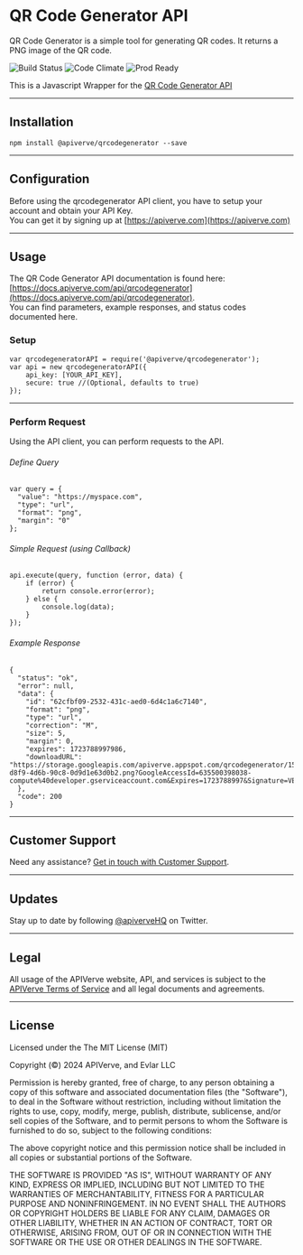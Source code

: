 QR Code Generator API
============

QR Code Generator is a simple tool for generating QR codes. It returns a PNG image of the QR code.

![Build Status](https://img.shields.io/badge/build-passing-green)
![Code Climate](https://img.shields.io/badge/maintainability-B-purple)
![Prod Ready](https://img.shields.io/badge/production-ready-blue)

This is a Javascript Wrapper for the [QR Code Generator API](https://apiverve.com/marketplace/api/qrcodegenerator)

---

## Installation
	npm install @apiverve/qrcodegenerator --save

---

## Configuration

Before using the qrcodegenerator API client, you have to setup your account and obtain your API Key.  
You can get it by signing up at [https://apiverve.com](https://apiverve.com)

---

## Usage

The QR Code Generator API documentation is found here: [https://docs.apiverve.com/api/qrcodegenerator](https://docs.apiverve.com/api/qrcodegenerator).  
You can find parameters, example responses, and status codes documented here.

### Setup

```
var qrcodegeneratorAPI = require('@apiverve/qrcodegenerator');
var api = new qrcodegeneratorAPI({
    api_key: [YOUR_API_KEY],
    secure: true //(Optional, defaults to true)
});
```

---


### Perform Request
Using the API client, you can perform requests to the API.

###### Define Query

```
var query = {
  "value": "https://myspace.com",
  "type": "url",
  "format": "png",
  "margin": "0"
};
```

###### Simple Request (using Callback)

```
api.execute(query, function (error, data) {
    if (error) {
        return console.error(error);
    } else {
        console.log(data);
    }
});
```

###### Example Response

```
{
  "status": "ok",
  "error": null,
  "data": {
    "id": "62cfbf09-2532-431c-aed0-6d4c1a6c7140",
    "format": "png",
    "type": "url",
    "correction": "M",
    "size": 5,
    "margin": 0,
    "expires": 1723788997986,
    "downloadURL": "https://storage.googleapis.com/apiverve.appspot.com/qrcodegenerator/157c42c1-d8f9-4d6b-90c8-0d9d1e63d0b2.png?GoogleAccessId=635500398038-compute%40developer.gserviceaccount.com&Expires=1723788997&Signature=VEa1VkikAPtd7MAsC7DyiQwj5RtLxh9IC063Cz8eAafaJ9NuZ1zm5F1Eq4ukM%2FPWES5ro%2BU2mgDKHEPoNXQHWBeEgIK7E1JjUMZJaY%2BrgIYnv7dViAnbNmcd6T%2BayBy9Ewv62kE7hRoHWHmmQM8tOsJxExo7KiXoW6qnz8ldm4brkSVvo3Jop6nAMOGptq2oo0PjWOhG0oYGJ0TWjyNBwWQg5t8pK%2BdarCZwfM8JHViQSgVZBIsdiu%2FNBe64U1Jx%2FKoRdY8gpjyt4b01vqP1tZ0erdQmk%2FLJOjJB9EzoftaHQ8rRw7MkVkFqxiFhdRHp9qHu51Ga2Lm2ctUUsJO%2Fpw%3D%3D"
  },
  "code": 200
}
```

---

## Customer Support

Need any assistance? [Get in touch with Customer Support](https://apiverve.com/contact).

---

## Updates
Stay up to date by following [@apiverveHQ](https://twitter.com/apiverveHQ) on Twitter.

---

## Legal

All usage of the APIVerve website, API, and services is subject to the [APIVerve Terms of Service](https://apiverve.com/terms) and all legal documents and agreements.

---

## License
Licensed under the The MIT License (MIT)

Copyright (&copy;) 2024 APIVerve, and Evlar LLC

Permission is hereby granted, free of charge, to any person obtaining a copy of this software and associated documentation files (the "Software"), to deal in the Software without restriction, including without limitation the rights to use, copy, modify, merge, publish, distribute, sublicense, and/or sell copies of the Software, and to permit persons to whom the Software is furnished to do so, subject to the following conditions:

The above copyright notice and this permission notice shall be included in all copies or substantial portions of the Software.

THE SOFTWARE IS PROVIDED "AS IS", WITHOUT WARRANTY OF ANY KIND, EXPRESS OR IMPLIED, INCLUDING BUT NOT LIMITED TO THE WARRANTIES OF MERCHANTABILITY, FITNESS FOR A PARTICULAR PURPOSE AND NONINFRINGEMENT. IN NO EVENT SHALL THE AUTHORS OR COPYRIGHT HOLDERS BE LIABLE FOR ANY CLAIM, DAMAGES OR OTHER LIABILITY, WHETHER IN AN ACTION OF CONTRACT, TORT OR OTHERWISE, ARISING FROM, OUT OF OR IN CONNECTION WITH THE SOFTWARE OR THE USE OR OTHER DEALINGS IN THE SOFTWARE.